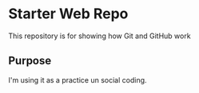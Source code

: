 # Starter Web Repo

This repository is for showing how Git and GitHub work

## Purpose

I'm using it as a practice un social coding.